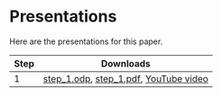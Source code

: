 # Presentations

Here are the presentations for this paper.

Step|Downloads
----|--------------------------------------------------
1   |[step_1.odp](step_1.odp), [step_1.pdf](step_1.pdf), [YouTube video](https://youtu.be/Xo5evD9Jb5g)

